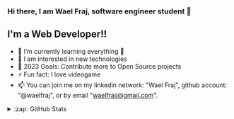 ### Hi there, I am Wael Fraj, software engineer student 👋

## I'm a Web Developer!!

- 🌱 I’m currently learning everything 🤣
- 👯 I am interested in new technologies
- 🥅 2023 Goals: Contribute more to Open Source projects
- ⚡ Fun fact: I love videogame
- 📫 You can join me on my linkedin network: "Wael Fraj", github account: "@waelfraj", or by email "waelfrajj@gmail.com".

<details>
  <summary>:zap: GitHub Stats</summary>

  <img align="left" alt="WaelFraj's GitHub Stats" src="https://github-readme-stats.vercel.app/api?username=waelfraj&show_icons=true&hide_border=true" />

</details>

[githup]: https://github.com/waelfraj/
[instagram]: https://www.instagram.com/wael_fraj_/
[linkedin]: https://tn.linkedin.com/in/wael-fraj
